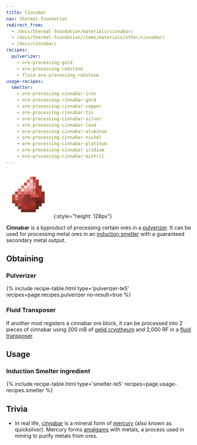 ```yaml
---
title: Cinnabar
nav: thermal-foundation
redirect_from:
  - /docs/thermal-foundation/materials/cinnabar/
  - /docs/thermal-foundation/items/materials/other/cinnabar/
  - /docs/cinnabar/
recipes:
  pulverizer:
    - ore-processing-gold
    - ore-processing-redstone
    - fluid-ore-processing-redstone
usage-recipes:
  smelter:
    - ore-processing-cinnabar-iron
    - ore-processing-cinnabar-gold
    - ore-processing-cinnabar-copper
    - ore-processing-cinnabar-tin
    - ore-processing-cinnabar-silver
    - ore-processing-cinnabar-lead
    - ore-processing-cinnabar-aluminum
    - ore-processing-cinnabar-nickel
    - ore-processing-cinnabar-platinum
    - ore-processing-cinnabar-iridium
    - ore-processing-cinnabar-mithril
---
```


![Cinnabar](/assets/images/thermal-foundation/cinnabar.png){:style="height: 128px"}


**Cinnabar** is a byproduct of processing certain ores in a
[pulverizer](/docs/thermal-expansion/pulverizer/). It can be used for processing metal ores in an
[induction smelter](/docs/thermal-expansion/induction-smelter/) with a guaranteed secondary metal
output.


Obtaining
---------

### Pulverizer
{% include recipe-table.html type='pulverizer-te5' recipes=page.recipes.pulverizer no-result=true %}

### Fluid Transposer
If another mod registers a cinnabar ore block, it can be processed into 2 pieces
of cinnabar using 200 mB of [gelid cryotheum](/docs/thermal-foundation/gelid-cryotheum/) and 2,000
RF in a [fluid transposer](/docs/thermal-expansion/fluid-transposer/).


Usage
-----

### Induction Smelter ingredient
{% include recipe-table.html type='smelter-te5' recipes=page.usage-recipes.smelter %}


Trivia
------

* In real life, [cinnabar](https://en.wikipedia.org/wiki/Cinnabar) is a mineral
  form of [mercury](https://en.wikipedia.org/wiki/Mercury) (also known as
  quicksilver). Mercury forms
  [amalgams](https://en.wikipedia.org/wiki/Amalgam_(chemistry)) with metals, a
  process used in mining to purify metals from ores.
